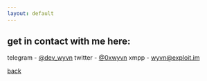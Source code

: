 ```yaml
---
layout: default
---
```


## get in contact with me here:
telegram - [@dev_wyvn](https://t.me/dev_wyvn)
twitter - [@0xwyvn](https://twitter.com/0xwyvn)
xmpp - wyvn@exploit.im

[back](./)
